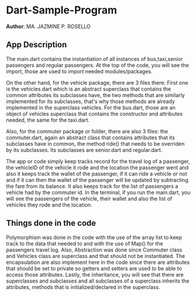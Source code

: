 # Dart-Sample-Program

**Author**: MA. JAZMINE P. ROSELLO

## App Description
The main.dart contains the instantiation of all instances of bus,taxi,senior passengers and regular passengers. At the top of the code, you will see the import, those are used to import needed modules/packages. 

On the other hand, for the vehicle package, there are 3 files there: First one is the vehicles.dart which is an abstract superclass that contains the common attributes its subclasses have, the two methods that are similarly implemented for its subclasses, that's why those methods are already implemented in the superclass vehicles. For the bus.dart, those are an object of vehicles superclass that contains the constructor and attributes needed, the same for the taxi.dart. 

Also, for the commuter package or folder, there are also 3 files: the commuter.dart, again an abstract class that contains attributes that its subclasses have in common, the method ride() that needs to be overriden by its subclasses. Its subclasses are senior.dart and regular.dart.

The app or code simply keep tracks record for the travel log of a passenger, the vehicleID of the vehicle it rode and the location the passenger went and also it keeps track the wallet of the passenger, if it can ride a vehicle or not and if it can then the wallet of the passenger will be updated by subtracting the fare from its balance. It also keeps track for the list of passengers a vehicle had by the commuter id. In the terminal, if you run the main.dart, you will see the passengers of the vehicle, their wallet and also the list of vehicles they rode and the location.

## Things done in the code
Polymorphism was done in the code with the use of the array list to keep track to the data that needed to and with the use of Map() for the passengers travel log. Also, Abstraction was done since Commuter class and Vehicles class are superclass and that should not be instantiated. The encapsulation are also implement here in the code since there are attributes that should be set to private so getters and setters are used to be able to access those attributes. Lastly, the inheritance, you will see that there are superclasses and subclasses and all subclasses of a superclass inherits the attributes, methods that is initialized/declared in the superclass.
